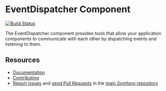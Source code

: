 EventDispatcher Component
=========================
[![Build Status](https://travis-ci.org/imoney-test/event-dispatcher.svg?branch=master)](https://travis-ci.org/imoney-test/event-dispatcher)

The EventDispatcher component provides tools that allow your application
components to communicate with each other by dispatching events and listening to
them.

Resources
---------

  * [Documentation](https://symfony.com/doc/current/components/event_dispatcher/index.html)
  * [Contributing](https://symfony.com/doc/current/contributing/index.html)
  * [Report issues](https://github.com/symfony/symfony/issues) and
    [send Pull Requests](https://github.com/symfony/symfony/pulls)
    in the [main Symfony repository](https://github.com/symfony/symfony)
